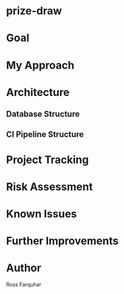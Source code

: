 # prize-draw
# Goal
# My Approach
# Architecture
## Database Structure
## CI Pipeline Structure
# Project Tracking
# Risk Assessment
# Known Issues
# Further Improvements
# Author
Ross Farquhar

